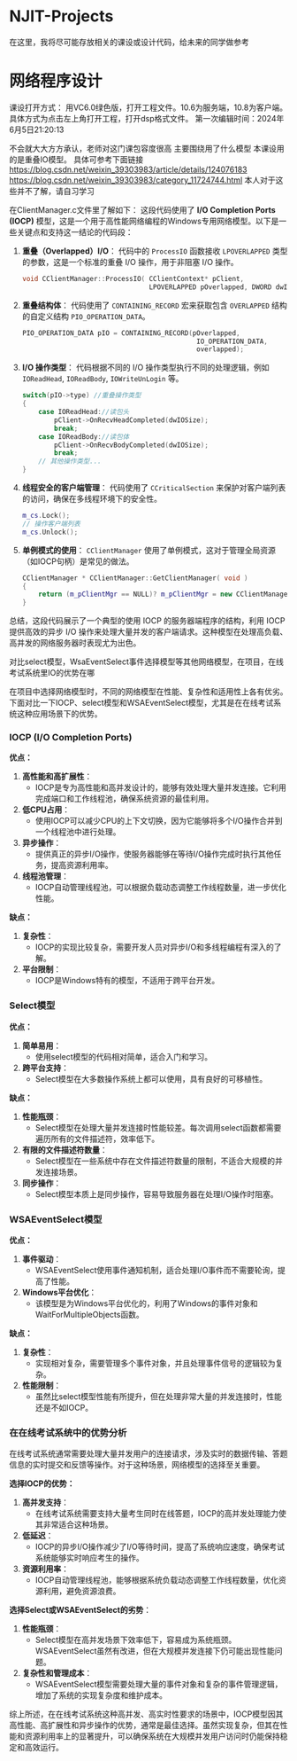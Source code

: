 # NJIT-Projects
在这里，我将尽可能存放相关的课设或设计代码，给未来的同学做参考

# 网络程序设计
课设打开方式：
用VC6.0绿色版，打开工程文件。10.6为服务端，10.8为客户端。具体方式为点击左上角打开工程，打开dsp格式文件。
第一次编辑时间：2024年6月5日21:20:13

不会就大大方方承认，老师对这门课包容度很高
主要围绕用了什么模型
本课设用的是重叠IO模型。
具体可参考下面链接
https://blog.csdn.net/weixin_39303983/article/details/124076183
https://blog.csdn.net/weixin_39303983/category_11724744.html
本人对于这些并不了解，请自习学习

在ClientManager.c文件里了解如下：
这段代码使用了 **I/O Completion Ports (IOCP)** 模型，这是一个用于高性能网络编程的Windows专用网络模型。以下是一些关键点和支持这一结论的代码段：

1. **重叠（Overlapped）I/O**：
   代码中的 `ProcessIO` 函数接收 `LPOVERLAPPED` 类型的参数，这是一个标准的重叠 I/O 操作，用于非阻塞 I/O 操作。

   ```cpp
   void CClientManager::ProcessIO( CClientContext* pClient, 
                                   LPOVERLAPPED pOverlapped, DWORD dwIOSize)
   ```

2. **重叠结构体**：
   代码使用了 `CONTAINING_RECORD` 宏来获取包含 `OVERLAPPED` 结构的自定义结构 `PIO_OPERATION_DATA`。

   ```cpp
   PIO_OPERATION_DATA pIO = CONTAINING_RECORD(pOverlapped,	
                                               IO_OPERATION_DATA,
                                               overlapped);
   ```

3. **I/O 操作类型**：
   代码根据不同的 I/O 操作类型执行不同的处理逻辑，例如 `IOReadHead`, `IOReadBody`, `IOWriteUnLogin` 等。

   ```cpp
   switch(pIO->type) //重叠操作类型
   {
       case IOReadHead://读包头
           pClient->OnRecvHeadCompleted(dwIOSize);
           break;
       case IOReadBody://读包体
           pClient->OnRecvBodyCompleted(dwIOSize);
           break;
       // 其他操作类型...
   }
   ```

4. **线程安全的客户端管理**：
   代码使用了 `CCriticalSection` 来保护对客户端列表的访问，确保在多线程环境下的安全性。

   ```cpp
   m_cs.Lock();
   // 操作客户端列表
   m_cs.Unlock();
   ```

5. **单例模式的使用**：
   `CClientManager` 使用了单例模式，这对于管理全局资源（如IOCP句柄）是常见的做法。

   ```cpp
   CClientManager * CClientManager::GetClientManager( void )
   {
       return (m_pClientMgr == NULL)? m_pClientMgr = new CClientManager:m_pClientMgr;
   }
   ```

总结，这段代码展示了一个典型的使用 IOCP 的服务器端程序的结构，利用 IOCP 提供高效的异步 I/O 操作来处理大量并发的客户端请求。这种模型在处理高负载、高并发的网络服务器时表现尤为出色。


对比select模型，WsaEventSelect事件选择模型等其他网络模型，在项目，在线考试系统里IO的优势在哪

在项目中选择网络模型时，不同的网络模型在性能、复杂性和适用性上各有优劣。下面对比一下IOCP、select模型和WSAEventSelect模型，尤其是在在线考试系统这种应用场景下的优势。

### IOCP (I/O Completion Ports)
**优点：**
1. **高性能和高扩展性**：
   - IOCP是专为高性能和高并发设计的，能够有效处理大量并发连接。它利用完成端口和工作线程池，确保系统资源的最佳利用。
2. **低CPU占用**：
   - 使用IOCP可以减少CPU的上下文切换，因为它能够将多个I/O操作合并到一个线程池中进行处理。
3. **异步操作**：
   - 提供真正的异步I/O操作，使服务器能够在等待I/O操作完成时执行其他任务，提高资源利用率。
4. **线程池管理**：
   - IOCP自动管理线程池，可以根据负载动态调整工作线程数量，进一步优化性能。

**缺点：**
1. **复杂性**：
   - IOCP的实现比较复杂，需要开发人员对异步I/O和多线程编程有深入的了解。
2. **平台限制**：
   - IOCP是Windows特有的模型，不适用于跨平台开发。

### Select模型
**优点：**
1. **简单易用**：
   - 使用select模型的代码相对简单，适合入门和学习。
2. **跨平台支持**：
   - Select模型在大多数操作系统上都可以使用，具有良好的可移植性。

**缺点：**
1. **性能瓶颈**：
   - Select模型在处理大量并发连接时性能较差。每次调用select函数都需要遍历所有的文件描述符，效率低下。
2. **有限的文件描述符数量**：
   - Select模型在一些系统中存在文件描述符数量的限制，不适合大规模的并发连接场景。
3. **同步操作**：
   - Select模型本质上是同步操作，容易导致服务器在处理I/O操作时阻塞。

### WSAEventSelect模型
**优点：**
1. **事件驱动**：
   - WSAEventSelect使用事件通知机制，适合处理I/O事件而不需要轮询，提高了性能。
2. **Windows平台优化**：
   - 该模型是为Windows平台优化的，利用了Windows的事件对象和WaitForMultipleObjects函数。

**缺点：**
1. **复杂性**：
   - 实现相对复杂，需要管理多个事件对象，并且处理事件信号的逻辑较为复杂。
2. **性能限制**：
   - 虽然比select模型性能有所提升，但在处理非常大量的并发连接时，性能还是不如IOCP。

### 在在线考试系统中的优势分析
在线考试系统通常需要处理大量并发用户的连接请求，涉及实时的数据传输、答题信息的实时提交和反馈等操作。对于这种场景，网络模型的选择至关重要。

**选择IOCP的优势：**
1. **高并发支持**：
   - 在线考试系统需要支持大量考生同时在线答题，IOCP的高并发处理能力使其非常适合这种场景。
2. **低延迟**：
   - IOCP的异步I/O操作减少了I/O等待时间，提高了系统响应速度，确保考试系统能够实时响应考生的操作。
3. **资源利用率**：
   - IOCP自动管理线程池，能够根据系统负载动态调整工作线程数量，优化资源利用，避免资源浪费。

**选择Select或WSAEventSelect的劣势**：
1. **性能瓶颈**：
   - Select模型在高并发场景下效率低下，容易成为系统瓶颈。WSAEventSelect虽然有改进，但在大规模并发连接下仍可能出现性能问题。
2. **复杂性和管理成本**：
   - WSAEventSelect模型需要处理大量的事件对象和复杂的事件管理逻辑，增加了系统的实现复杂度和维护成本。

综上所述，在在线考试系统这种高并发、高实时性要求的场景中，IOCP模型因其高性能、高扩展性和异步操作的优势，通常是最佳选择。虽然实现复杂，但其在性能和资源利用率上的显著提升，可以确保系统在大规模并发用户访问时仍能保持稳定和高效运行。
